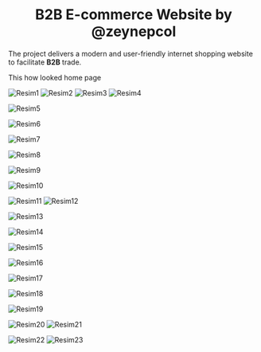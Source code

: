 <h1 align="center">B2B E-commerce Website by @zeynepcol</h1> 

The project delivers a modern and user-friendly internet shopping website to facilitate **B2B** trade.


 This how looked home page 



![Resim1](https://github.com/user-attachments/assets/63220371-5ee7-47ed-ab71-6175c82a655a)
![Resim2](https://github.com/user-attachments/assets/30088d3f-66c2-4ce4-bc73-7008561d809e)
![Resim3](https://github.com/user-attachments/assets/8e6b068f-81ad-4ee1-bbd1-bdb9c4282f18)
![Resim4](https://github.com/user-attachments/assets/bb513723-423b-4d7a-9a76-52ffd10685bb)


![Resim5](https://github.com/user-attachments/assets/a1e0c55b-834d-432f-818e-1e94f32d2074)


![Resim6](https://github.com/user-attachments/assets/9183a339-bbb5-4ea2-aa1e-94a9a89db3da)


![Resim7](https://github.com/user-attachments/assets/c5c3619d-59a6-403d-9b6c-20beb923d996)


![Resim8](https://github.com/user-attachments/assets/5081623c-9d08-4002-a536-cbf96bd2f806)

![Resim9](https://github.com/user-attachments/assets/db1ce2ed-146c-45fb-8f6d-d7afba1a4eb5)

![Resim10](https://github.com/user-attachments/assets/ea297772-0868-4cd1-98b2-172ffbd1a649)


![Resim11](https://github.com/user-attachments/assets/7e3b09bf-fb5a-4db3-97f3-073f45de914f)
![Resim12](https://github.com/user-attachments/assets/e9691540-3af8-4e01-94f5-48fcbefab356)


![Resim13](https://github.com/user-attachments/assets/231a8e56-e7ec-4f66-bf5a-9165c555e840)


![Resim14](https://github.com/user-attachments/assets/5d0777a6-e526-40a3-b223-d41e184fd1b7)


![Resim15](https://github.com/user-attachments/assets/52120522-5727-4e94-96c6-e209173ce4b2)

![Resim16](https://github.com/user-attachments/assets/78f9048a-623c-46da-8f4a-90abc5402134)

![Resim17](https://github.com/user-attachments/assets/2442c02b-c490-43c3-9d28-9aa599e80a97)

![Resim18](https://github.com/user-attachments/assets/014301f5-d609-4c79-aeeb-b80b9de8c5c9)

![Resim19](https://github.com/user-attachments/assets/64bf7de1-8052-4826-813a-ef0781616ecb)


![Resim20](https://github.com/user-attachments/assets/41d0f4fe-9b3b-419f-8e81-d966bc4c9fd4)
![Resim21](https://github.com/user-attachments/assets/bfce0265-6824-41c5-b256-407fb04834b2)


![Resim22](https://github.com/user-attachments/assets/487b5c97-f8d8-4294-b91a-ff559e369519)
![Resim23](https://github.com/user-attachments/assets/7c92b563-4367-4777-ab12-7dc2edaf5dc1)

